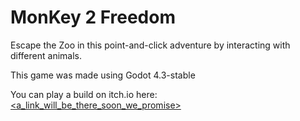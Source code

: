 # MonKey 2 Freedom

Escape the Zoo in this point-and-click adventure by interacting with different animals.

This game was made using Godot 4.3-stable

You can play a build on itch.io here: [<a_link_will_be_there_soon_we_promise>](https://hyperguy.itch.io/monkey-to-freedom)
